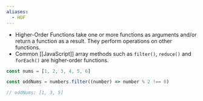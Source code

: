 ```yaml
---
aliases:
  - HOF
---
```

- Higher-Order Functions take one or more functions as arguments and/or return a function as a result. They perform operations on other functions.
- Common [[JavaScript]] array methods such as `filter()`, `reduce()` and `forEach()` are higher-order functions.

```js
const nums = [1, 2, 3, 4, 5, 6]

const oddNums = numbers.filter((number) => number % 2 !== 0)

// oddNums: [1, 3, 5]
```